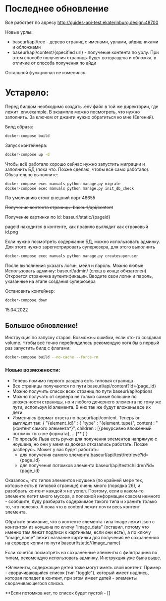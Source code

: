 # Последнее обновление

Всё работает по адресу http://guides-api-test.ekaterinburg.design:48700

Новые урлы:

- baseurl/api/tree - дерево страниц с именами, урлами, айдишниками и обложками
- baseurl/api/content/{specified url} - получение контента по урлу. При этом способе получения страницы будет возвращена и обложка, в отличие от способа получения по айди

Остальной функционал не изменился

# Устарело:

Перед билдом необходимо создать .env файл в той же директории, где лежит .env.example. В экзампле можно посмотреть, что нужно заполнить. За ключом от джанги нужно обратиться ко мне (Евгений).

Билд образа: 
``` bash
docker-compose build
```

Запуск контейнера:
``` bash
docker-compose up -d
```

Чтобы всё работало хорошо сейчас нужно запустить миграции и заполнить БД (пока что. Позже сделаю, чтобы всё само работало). Обязательно выполните:
``` bash
docker-compose exec manuals python manage.py migrate
docker-compose exec manuals python manage.py init_db_check
```

По умолчанию стоит внешний порт 48655

~~Получение контента страницы: baseurl/api/content~~

Получение картинки по id: baseurl/static/{pageid}

pageid находится в контенте, как правило выглядит как строковый id.png

Если нужно посмотреть содержание БД, можно использовать админку. Для этого нужно зарегистрировать суперюзера, для этого выполнить
``` bash
docker-compose exec manuals python manage.py createsuperuser 
```
После выполнения указать логин, мейл и пароль. Можно любые
Использовать админку: baseurl/admin/
(слэш в конце обязателен)
Откроется страничка аутентификации. Вводите свои логин и пароль, указанные на этапе создания суперюзера

Остановить контейнер: 
``` bash
docker-compose down
```

15.04.2022
## Большое обновление!

Инструкция по запуску старая. Возможны ошибки, если кто-то создавал volume. Чтобы всё точно перебилдилось рекомендую хотя бы в первый раз запустить билд с флагами:
``` bash
docker-compose build --no-cache --force-rm
```

### Новые возможности:

- Теперь помимо первого раздела есть типовая страница
- Все страницы получаются по пути baseurl/api/content?id={page_id}
- Можно получить список всех страниц по пути baseurl/api/options
- Можно получать от сервера не только самые большие по вложенности страницы, но и любого дочернего элемента по тому же пути, используя id элемента. В них так же будут вложены все их дети
- Изменился формат ответа по baseurl/api/content. Теперь он выглядит так: { "{element_id}" : { "type" : "{element_tupe}", content : "{контент самого элемента*}", children : [{рекурсивно вложенный потомок того же формата}, ...]** } }
- По просьбе Льва есть ручки для получения элементов напрямую с ноушена, но они у меня из докера отказались работать. Позже разберусь. Может у вас будет работать:
    - для получения самого элемента baseurl/api/test/retrieve?id={page_id}
    - для получения потомков элемента baseurl/api/test/children?id={page_id}

Оказалось, что типов элементов ноушена (по крайней мере тех, которые есть в типовой странице) очень много (порядка 26), и разобрать контент каждой я не успел. Поэтому, если в каком-то элементе летит много мусора, а полезной информации совсем немного - сообщите, буду разбирать содержимое такого типа и хранить только то, что полезно. А пока что в content лежит почти весь контент элемента.

Обратите внимание, что в контенте элемента типа image лежит json с контентом из ноушена по ключу "image_data" (оставил, потому что именно там лежат подписи к картинкам, если они есть), а по ключу "image_name" лежит название картинки для получения её сохраненной на сервере копии по пути baseurl/static/{image_name}

Если хочется посмотреть на сохраненные элементы с фильтрацией по типам, рекомендую использовать админку. Инструкция уже была выше.

*Элементы, содержащие детей тоже могут иметь свой контент. Пример - сворачивающийся список (тип "toggle"), который имеет надпись, которая попадет в контент, при этом имеет детей - элементы сворачивающегося списка.

**Если потомков нет, то список будет пустой - []